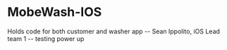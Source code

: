 # MobeWash-IOS
Holds code for both customer and washer app
-- Sean Ippolito, iOS Lead team 1
-- testing power up
